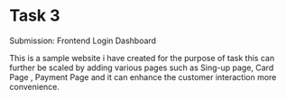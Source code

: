 # Task 3

Submission: Frontend Login Dashboard

This is a sample website i have created for the purpose of task this can further be scaled by adding various pages such as Sing-up page, Card Page , Payment Page and it can enhance the customer interaction more convenience.



